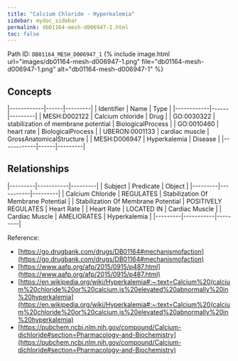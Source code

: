 ```yaml
---
title: "Calcium Chloride - Hyperkalemia"
sidebar: mydoc_sidebar
permalink: db01164-mesh-d006947-1.html
toc: false 
---
```



Path ID: `DB01164_MESH_D006947_1`
{% include image.html url="images/db01164-mesh-d006947-1.png" file="db01164-mesh-d006947-1.png" alt="db01164-mesh-d006947-1" %}

## Concepts

|------------|------|---------|
| Identifier | Name | Type    |
|------------|------|---------|
| MESH:D002122 | Calcium chloride | Drug |
| GO:0030322 | stabilization of membrane potential | BiologicalProcess |
| GO:0010460 | heart rate | BiologicalProcess |
| UBERON:0001133 | cardiac muscle | GrossAnatomicalStructure |
| MESH:D006947 | Hyperkalemia | Disease |
|------------|------|---------|

## Relationships

|---------|-----------|---------|
| Subject | Predicate | Object  |
|---------|-----------|---------|
| Calcium Chloride | REGULATES | Stabilization Of Membrane Potential |
| Stabilization Of Membrane Potential | POSITIVELY REGULATES | Heart Rate |
| Heart Rate | LOCATED IN | Cardiac Muscle |
| Cardiac Muscle | AMELIORATES | Hyperkalemia |
|---------|-----------|---------|

Reference: 
  - [https://go.drugbank.com/drugs/DB01164#mechanismofaction](https://go.drugbank.com/drugs/DB01164#mechanismofaction)
  - [https://www.aafp.org/afp/2015/0915/p487.html](https://www.aafp.org/afp/2015/0915/p487.html)
  - [https://en.wikipedia.org/wiki/Hyperkalemia#:~:text=Calcium%20(calcium%20chloride%20or%20calcium,is%20elevated%20abnormally%20in%20hyperkalemia](https://en.wikipedia.org/wiki/Hyperkalemia#:~:text=Calcium%20(calcium%20chloride%20or%20calcium,is%20elevated%20abnormally%20in%20hyperkalemia)
  - [https://pubchem.ncbi.nlm.nih.gov/compound/Calcium-dichloride#section=Pharmacology-and-Biochemistry](https://pubchem.ncbi.nlm.nih.gov/compound/Calcium-dichloride#section=Pharmacology-and-Biochemistry)
